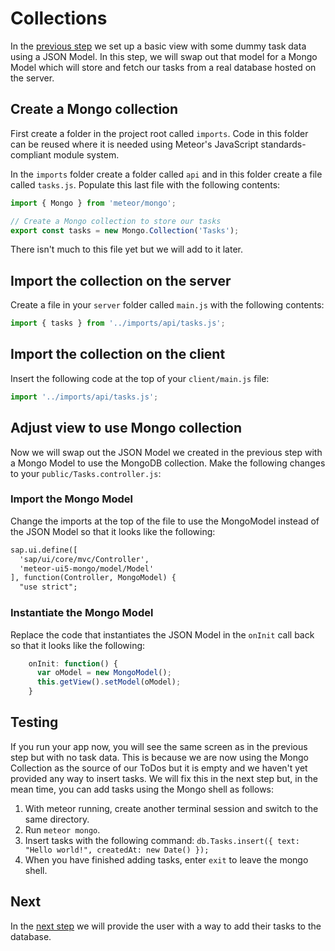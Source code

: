 # Collections
In the [previous step](/#/tutorial/mongo/step/01) we set up a basic view with some dummy task data using a JSON Model.  In this step, we will swap out that model for a Mongo Model which will store and fetch our tasks from a real database hosted on the server.

## Create a Mongo collection
First create a folder in the project root called `imports`.  Code in this folder can be reused where it is needed using Meteor's JavaScript standards-compliant module system.   

In the `imports` folder create a folder called `api` and in this folder create a file called `tasks.js`.  Populate this last file with the following contents:

```js
import { Mongo } from 'meteor/mongo';

// Create a Mongo collection to store our tasks
export const tasks = new Mongo.Collection('Tasks');
```

There isn't much to this file yet but we will add to it later.

## Import the collection on the server
Create a file in your `server` folder called `main.js` with the following contents:
```js
import { tasks } from '../imports/api/tasks.js';
```

## Import the collection on the client
Insert the following code at the top of your `client/main.js` file:
```js
import '../imports/api/tasks.js';
```

## Adjust view to use Mongo collection
Now we will swap out the JSON Model we created in the previous step with a Mongo Model to use the MongoDB collection.  Make the following changes to your `public/Tasks.controller.js`:

### Import the Mongo Model
Change the imports at the top of the file to use the MongoModel instead of the JSON Model so that it looks like the following:
```diff
sap.ui.define([
  'sap/ui/core/mvc/Controller',
  'meteor-ui5-mongo/model/Model'
], function(Controller, MongoModel) {
  "use strict";
```

### Instantiate the Mongo Model
Replace the code that instantiates the JSON Model in the `onInit` call back so that it looks like the following:
```js
    onInit: function() {
      var oModel = new MongoModel();
      this.getView().setModel(oModel);
    }
```

## Testing
If you run your app now, you will see the same screen as in the previous step but with no task data.  This is because we are now using the Mongo Collection as the source of our ToDos but it is empty and we haven't yet provided any way to insert tasks.  We will fix this in the next step but, in the mean time, you can add tasks using the Mongo shell as follows:
1. With meteor running, create another terminal session and switch to the same directory.
2. Run `meteor mongo`.
3. Insert tasks with the following command:
  `db.Tasks.insert({ text: "Hello world!", createdAt: new Date() });`
4. When you have finished adding tasks, enter `exit` to leave the mongo shell.

## Next
In the [next step](/#/tutorial/mongo/step/03) we will provide the user with a way to add their tasks to the database.